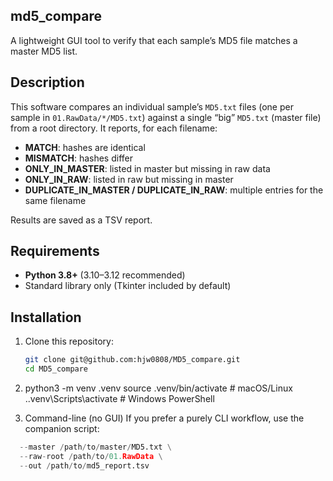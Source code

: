 ## md5_compare
A lightweight GUI tool to verify that each sample’s MD5 file matches a master MD5 list.

## Description

This software compares an individual sample’s `MD5.txt` files (one per sample in `01.RawData/*/MD5.txt`) against a single “big” `MD5.txt` (master file) from a root directory. It reports, for each filename:

- **MATCH**: hashes are identical  
- **MISMATCH**: hashes differ  
- **ONLY_IN_MASTER**: listed in master but missing in raw data  
- **ONLY_IN_RAW**: listed in raw but missing in master 
- **DUPLICATE_IN_MASTER / DUPLICATE_IN_RAW**: multiple entries for the same filename  

Results are saved as a TSV report.

## Requirements

- **Python 3.8+** (3.10–3.12 recommended)  
- Standard library only (Tkinter included by default)

## Installation

1. Clone this repository:
   ```bash
   git clone git@github.com:hjw0808/MD5_compare.git
   cd MD5_compare

2. python3 -m venv .venv
source .venv/bin/activate   # macOS/Linux
.\.venv\Scripts\activate    # Windows PowerShell

3. Command-line (no GUI)
If you prefer a purely CLI workflow, use the companion script:
```python md5_compare.py \
  --master /path/to/master/MD5.txt \
  --raw-root /path/to/01.RawData \
  --out /path/to/md5_report.tsv


